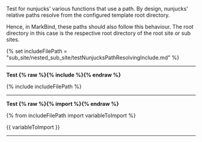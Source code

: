 Test for nunjucks' various functions that use a path.
By design, nunjucks' relative paths resolve from the configured template root directory.

Hence, in MarkBind, these paths should also follow this behaviour.
The root directory in this case is the respective root directory of the root site or sub sites.

{% set includeFilePath = "sub_site/nested_sub_site/testNunjucksPathResolvingInclude.md" %}

---

**Test {% raw %}{% include %}{% endraw %}**

{% include includeFilePath %}

---

**Test {% raw %}{% import %}{% endraw %}**

{% from includeFilePath import variableToImport %}

{{ variableToImport }}

---
